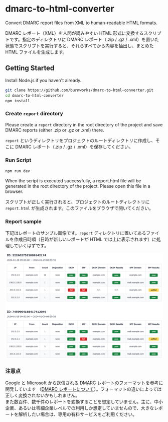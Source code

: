 # dmarc-to-html-converter 

Convert DMARC report files from XML to human-readable HTML formats.

DMARC レポート（XML）を人間が読みやすい HTML 形式に変換するスクリプトです。指定のディレクトリに DMARC レポート（.zip / .gz / .xml）を置いた状態でスクリプトを実行すると、それらすべてから内容を抽出し、まとめた HTML ファイルを生成します。

## Getting Started

Install Node.js if you haven't already.

```sh
git clone https://github.com/burnworks/dmarc-to-html-converter.git
cd dmarc-to-html-converter
npm install
```

### Create `report` directory

Please create a `report` directory in the root directory of the project and save DMARC reports (either .zip or .gz or .xml) there.

`report` というディレクトリをプロジェクトのルートディレクトリに作成し、そこに DMARC レポート（.zip / .gz / .xml）を保存してください。

### Run Script

```sh
npm run dev
```

When the script is executed successfully, a report.html file will be generated in the root directory of the project. Please open this file in a browser.

スクリプトが正しく実行されると、プロジェクトのルートディレクトリに `report.html` が生成されます。このファイルをブラウザで開いてください。

### Report sample

下記はレポートのサンプル画像です。`report` ディレクトリに置いてあるファイルを作成日時順（日時が新しいレポートが HTML では上に表示されます）に処理していくはずです。

![レポートのサンプル画像](./assets/report-sample.png "レポートのサンプル画像")

### 注意点

Google と Microsoft から送信される DMARC レポートのフォーマットを参考に開発しています （[DMARC レポートについて](https://support.google.com/a/answer/10032472)）。フォーマットの違いによっては正しく変換されないかもしれません。  
また数百件、数千件のレポートを変換することを想定していません。主に、中小企業、あるいは零細企業レベルでの利用しか想定していませんので、大きなレポートを解析したい場合は、専用の有料サービスをご利用ください。
